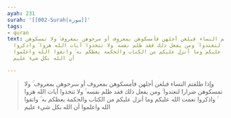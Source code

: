 ```yaml
---
ayah: 231
surah: '[[002-Surah|سورة]]'
tags:
- quran
text: وإذا طلقتم النساء فبلغن أجلهن فأمسكوهن بمعروف أو سرحوهن بمعروف ۚ ولا تمسكوهن
  ضرارا لتعتدوا ۚ ومن يفعل ذلك فقد ظلم نفسه ۚ ولا تتخذوا آيات الله هزوا ۚ واذكروا
  نعمت الله عليكم وما أنزل عليكم من الكتاب والحكمة يعظكم به ۚ واتقوا الله واعلموا
  أن الله بكل شيء عليم

---
```

> وإذا طلقتم النساء فبلغن أجلهن فأمسكوهن بمعروف أو سرحوهن بمعروف ۚ ولا تمسكوهن ضرارا لتعتدوا ۚ ومن يفعل ذلك فقد ظلم نفسه ۚ ولا تتخذوا آيات الله هزوا ۚ واذكروا نعمت الله عليكم وما أنزل عليكم من الكتاب والحكمة يعظكم به ۚ واتقوا الله واعلموا أن الله بكل شيء عليم

